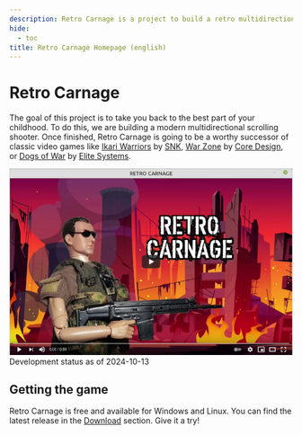 ```yaml
---
description: Retro Carnage is a project to build a retro multidirectional scrolling shooter video game.
hide:
  - toc
title: Retro Carnage Homepage (english)
---
```


# Retro Carnage

The goal of this project is to take you back to the best part of your childhood. To do this, we are building a modern
multidirectional scrolling shooter. Once finished, Retro Carnage is going to be a worthy successor of classic video
games like [Ikari Warriors](https://en.wikipedia.org/wiki/Ikari_Warriors) by [SNK](https://www.snk-corp.co.jp/),
[War Zone](https://core-design.com/warzone.html) by [Core Design](https://core-design.com/), or
[Dogs of War](https://en.wikipedia.org/wiki/Dogs_of_War_(1989_video_game))
by [Elite Systems](http://www.elite-systems.co.uk).

[![Watch the video](media/youtube-2021-06-03.png)](https://www.youtube.com/watch?v=BVgoLAjg2Vg&feature=youtu.be)
Development status as of 2024-10-13

## Getting the game

Retro Carnage is free and available for Windows and Linux. You can find the latest release in the [Download](download.md) section.
Give it a try!

